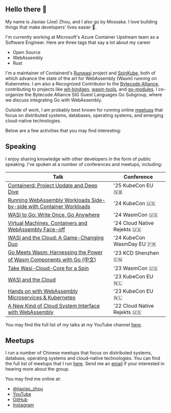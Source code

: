 ## Hello there 👋

My name is Jiaxiao (Joe) Zhou, and I also go by Mossaka. I love building things that make developers' lives easier 💙.

I'm currently working at Microsoft's Azure Container Upstream team as a Software Engineer. Here are three tags that say a lot about my career

- Open Source
- WebAssembly
- Rust

I'm a maintainer of Containerd's [Runwasi](https://github.com/containerd/runwasi) project and [SpinKube](https://www.spinkube.dev/), both of which advance the state of the art for WebAssembly (Wasm) running on Kubernetes. I am also a Recognized Contributor to the [Bytecode Alliance](https://bytecodealliance.org/), contributing to projects like [wit-bindgen](https://github.com/bytecodealliance/wit-bindgen), [wasm-tools](https://github.com/bytecodealliance/wasm-tools), and [go-modules](https://github.com/bytecodealliance/go-modules). I co-organize the Bytecode Alliance SIG Guest Languages Go Subgroup, where we discuss integrating Go with WebAssembly.

Outside of work, I am probably best known for running online [meetups](https://github.com/splvm) that focus on distributed systems, databases, operating systems, and emerging cloud-native technologies.

Below are a few activities that you may find interesting:

## Speaking

I enjoy sharing knowledge with other developers in the form of public speaking. I've spoken at a number of conferences and meetups, including:

| Talk                                                                                               | Conference               |
|----------------------------------------------------------------------------------------------------|--------------------------|
| [Containerd: Project Update and Deep Dive](https://youtu.be/5ZWbS01wCMk?si=xEhbtQDqZnlxTaGT)       | '25 KubeCon EU 🇬🇧          |
| [Running WebAssembly Workloads Side-by-side with Container Workloads](https://youtu.be/Bq5aTYyRBH0?si=iZBZpCwrKC2pr6Mo) | '24 KubeCon 🇺🇸             |
| [WASI to Go: Write Once, Go Anywhere](https://youtu.be/IM9Leoqc-xY?si=Z3oHmejr2thxkw9K)            | '24 WasmCon 🇺🇸              |
| [Virtual Machines, Containers and WebAssembly Face-off](https://youtu.be/IwjGnxS-GaQ?si=RUCqCK7q9fi8W2jQ) | '24 Cloud Native Rejekts 🇺🇸 |
| [WASI and the Cloud: A Game-Changing Duo](https://youtu.be/vCwXSedT674?si=i6yMelBnUEVkkj3t)        | '24 KubeCon WasmDay EU 🇫🇷   |
| [Go Meets Wasm: Harnessing the Power of Wasm Components with Go (中文)](https://youtu.be/Q7BIJX7gTGg?si=f5d_YQF28zZ4gsXI) | '23 KCD Shenzhen 🇨🇳        |
| [Take Wasi-Cloud-Core for a Spin](https://youtu.be/W-ubCAMAJQc?si=Z1PaRhU18IMfOXns)                | '23 WasmCon 🇺🇸             |
| [WASI and the Cloud](https://youtu.be/5WQRT62V_VU)                                                 | '23 KubeCon EU 🇳🇱          |
| [Hands on with WebAssembly Microservices & Kubernetes](https://youtu.be/LdsyS2cedOw)               | '23 KubeCon EU 🇳🇱          |
| [A New Kind of Cloud System Interface with WebAssembly](https://youtu.be/zEPeMN0ZlBM)              | '22 Cloud Native Rejekts 🇺🇸 |

You may find the full list of my talks at my YouTube channel [here](https://www.youtube.com/channel/UCKxo2eM8yW3cj42DaXx154Q).

## Meetups

I run a number of Chinese meetups that focus on distributed systems, database, operating systems and cloud–native technologies. You can find the full list of meetups that I run [here](https://github.com/splvm). Send me an [email](duibao55328@gmail.com) if your interested in hearing more about the group.


<!-- add social media links -->
You may find me online at:

- [@jiaxiao_zhou](https://twitter.com/jiaxiao_zhou)
- [YouTube](https://www.youtube.com/@MossakaLvZ)
- [GitHub](https://github.com/Mossaka)
- [Instagram](https://www.instagram.com/mossakaa/)

